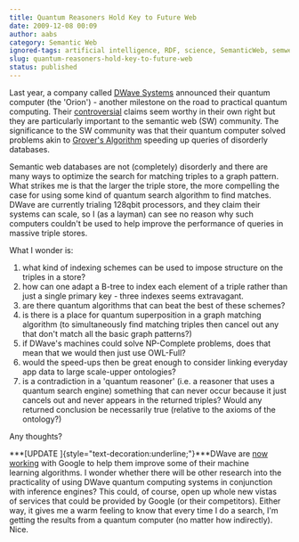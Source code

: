 ```yaml
---
title: Quantum Reasoners Hold Key to Future Web
date: 2009-12-08 00:09
author: aabs
category: Semantic Web
ignored-tags: artificial intelligence, RDF, science, SemanticWeb, semweb, software, web3.0
slug: quantum-reasoners-hold-key-to-future-web
status: published
---
```


Last year, a company called [DWave Systems](http://www.dwavesys.com/) announced their quantum computer (the 'Orion') - another milestone on the road to practical quantum computing. Their [controversial](http://dwave.wordpress.com/2007/04/06/more-on-the-tr-interview/) claims seem worthy in their own right but they are particularly important to the semantic web (SW) community. The significance to the SW community was that their quantum computer solved problems akin to [Grover's Algorithm](http://en.wikipedia.org/wiki/Grover's_algorithm) speeding up queries of disorderly databases.

Semantic web databases are not (completely) disorderly and there are many ways to optimize the search for matching triples to a graph pattern. What strikes me is that the larger the triple store, the more compelling the case for using some kind of quantum search algorithm to find matches. DWave are currently trialing 128qbit processors, and they claim their systems can scale, so I (as a layman) can see no reason why such computers couldn't be used to help improve the performance of queries in massive triple stores.

What I wonder is:

1.  what kind of indexing schemes can be used to impose structure on the triples in a store?
2.  how can one adapt a B-tree to index each element of a triple rather than just a single primary key - three indexes seems extravagant.
3.  are there quantum algorithms that can beat the best of these schemes?
4.  is there is a place for quantum superposition in a graph matching algorithm (to simultaneously find matching triples then cancel out any that don't match all the basic graph patterns?)
5.  if DWave's machines could solve NP-Complete problems, does that mean that we would then just use OWL-Full?
6.  would the speed-ups then be great enough to consider linking everyday app data to large scale-upper ontologies?
7.  is a contradiction in a 'quantum reasoner' (i.e. a reasoner that uses a quantum search engine) something that can never occur because it just cancels out and never appears in the returned triples? Would any returned conclusion be necessarily true (relative to the axioms of the ontology?)

Any thoughts?

***[UPDATE
]{style="text-decoration:underline;"}***DWave are [now working](http://googleresearch.blogspot.com/2009/12/machine-learning-with-quantum.html) with Google to help them improve some of their machine learning algorithms. I wonder whether there will be other research into the practicality of using DWave quantum computing systems in conjunction with inference engines? This could, of course, open up whole new vistas of services that could be provided by Google (or their competitors). Either way, it gives me a warm feeling to know that every time I do a search, I'm getting the results from a quantum computer (no matter how indirectly). Nice.
